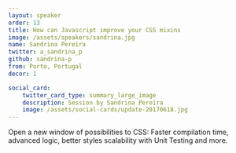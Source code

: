 ```yaml
---
layout: speaker
order: 13
title: How can Javascript improve your CSS mixins
image: /assets/speakers/sandrina.jpg
name: Sandrina Pereira
twitter: a_sandrina_p
github: sandrina-p
from: Porto, Portugal
decor: 1

social_card:
    twitter_card_type: summary_large_image
    description: Session by Sandrina Pereira
    image: /assets/social-cards/update-20170618.jpg
---
```


Open a new window of possibilities to CSS: Faster compilation time, advanced logic, better styles scalability with Unit Testing and more.